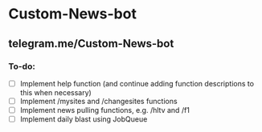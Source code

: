 # Custom-News-bot

## telegram.me/Custom-News-bot

### To-do:
- [ ] Implement help function (and continue adding function descriptions to this when necessary)
- [ ] Implement /mysites and /changesites functions
- [ ] Implement news pulling functions, e.g. /hltv and /f1
- [ ] Implement daily blast using JobQueue
